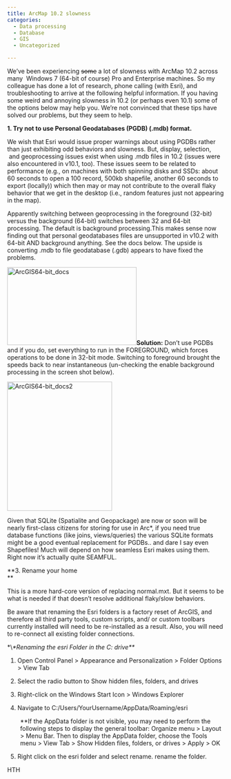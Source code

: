 ```yaml
---
title: ArcMap 10.2 slowness
categories:
  - Data processing
  - Database
  - GIS
  - Uncategorized

---
```

We&#8217;ve been experiencing <del>some</del> a lot of slowness with ArcMap 10.2 across many  Windows 7 (64-bit of course) Pro and Enterprise machines. So my colleague has done a lot of research, phone calling (with Esri), and troubleshooting to arrive at the following helpful information. If you having some weird and annoying slowness in 10.2 (or perhaps even 10.1) some of the options below may help you. We&#8217;re not convinced that these tips have solved our problems, but they seem to help.

**1. Try not to use Personal Geodatabases (PGDB) (.mdb) format.**

We wish that Esri would issue proper warnings about using PGDBs rather than just exhibiting odd behaviors and slowness. But, display, selection,  and geoprocessing issues exist when using .mdb files in 10.2 (issues were also encountered in v10.1, too). These issues seem to be related to performance (e.g., on machines with both spinning disks and SSDs: about 60 seconds to open a 100 record, 500kb shapefile, another 60 seconds to export (locally)) which then may or may not contribute to the overall flaky behavior that we get in the desktop (i.e., random features just not appearing in the map).

Apparently switching between geoprocessing in the foreground (32-bit) versus the background (64-bit) switches between 32 and 64-bit processing. The default is background processing.This makes sense now finding out that personal geodatabases files are unsupported in v10.2 with 64-bit AND background anything. See the docs below. The upside is converting .mdb to file geodatabase (.gdb) appears to have fixed the problems.

[<img loading="lazy" class="aligncenter size-medium wp-image-806" alt="ArcGIS64-bit_docs" src="http://northredoubt.com/n/wp-content/uploads/2014/03/ArcGIS64-bit_docs-300x181.jpg" width="300" height="181" srcset="http://northredoubt.com/n/wp-content/uploads/2014/03/ArcGIS64-bit_docs-300x181.jpg 300w, http://northredoubt.com/n/wp-content/uploads/2014/03/ArcGIS64-bit_docs-1024x619.jpg 1024w, http://northredoubt.com/n/wp-content/uploads/2014/03/ArcGIS64-bit_docs-495x300.jpg 495w, http://northredoubt.com/n/wp-content/uploads/2014/03/ArcGIS64-bit_docs.jpg 1033w" sizes="(max-width: 300px) 100vw, 300px" />][1]**Solution:** Don&#8217;t use PGDBs and if you do, set everything to run in the FOREGROUND, which forces operations to be done in 32-bit mode. Switching to foreground brought the speeds back to near instantaneous (un-checking the enable background processing in the screen shot below).

[<img loading="lazy" class="aligncenter size-medium wp-image-809" alt="ArcGIS64-bit_docs2" src="http://northredoubt.com/n/wp-content/uploads/2014/03/ArcGIS64-bit_docs2-243x300.jpg" width="243" height="300" srcset="http://northredoubt.com/n/wp-content/uploads/2014/03/ArcGIS64-bit_docs2-243x300.jpg 243w, http://northredoubt.com/n/wp-content/uploads/2014/03/ArcGIS64-bit_docs2.jpg 436w" sizes="(max-width: 243px) 100vw, 243px" />][2]

Given that SQLite (Spatialite and Geopackage) are now or soon will be nearly first-class citizens for storing for use in Arc*, if you need true database functions (like joins, views/queries) the various SQLite formats might be a good eventual replacement for PGDBs.. and dare I say even Shapefiles! Much will depend on how seamless Esri makes using them. Right now it&#8217;s actually quite SEAMFUL.



**3. Rename your home  
** 

This is a more hard-core version of replacing normal.mxt. But it seems to be what is needed if that doesn&#8217;t resolve additional flaky/slow behaviors.

Be aware that renaming the Esri folders is a factory reset of ArcGIS, and therefore all third party tools, custom scripts, and/ or custom toolbars currently installed will need to be re-installed as a result. Also, you will need to re-connect all existing folder connections.

\*\\*\*Renaming the esri Folder in the C: drive\*\**

1. Open Control Panel > Appearance and Personalization > Folder Options > View Tab

2. Select the radio button to Show hidden files, folders, and drives

3. Right-click on the Windows Start Icon > Windows Explorer

4. Navigate to C:/Users/YourUsername/AppData/Roaming/esri

<p style="padding-left: 30px;">
  **If the AppData folder is not visible, you may need to perform the following steps to display the general toolbar: Organize menu > Layout > Menu Bar. Then to display the AppData folder, choose the Tools menu > View Tab > Show Hidden files, folders, or drives > Apply > OK
</p>

5. Right click on the esri folder and select rename. rename the folder.

HTH

 [1]: http://northredoubt.com/n/wp-content/uploads/2014/03/ArcGIS64-bit_docs.jpg
 [2]: http://northredoubt.com/n/wp-content/uploads/2014/03/ArcGIS64-bit_docs2.jpg
